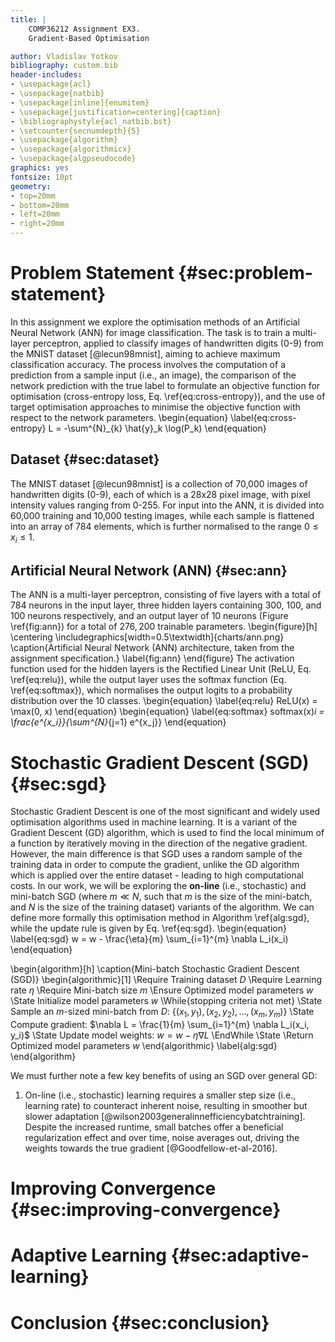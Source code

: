 ```yaml
---
title: |
    COMP36212 Assignment EX3.
    Gradient-Based Optimisation

author: Vladislav Yotkov
bibliography: custom.bib
header-includes:
- \usepackage{acl}
- \usepackage{natbib}
- \usepackage[inline]{enumitem}
- \usepackage[justification=centering]{caption}
- \bibliographystyle{acl_natbib.bst}
- \setcounter{secnumdepth}{5}
- \usepackage{algorithm} 
- \usepackage{algorithmicx} 
- \usepackage{algpseudocode}
graphics: yes
fontsize: 10pt
geometry:
- top=20mm
- bottom=20mm
- left=20mm
- right=20mm
---
```


# Problem Statement {#sec:problem-statement}
In this assignment we explore the optimisation methods of an Artificial Neural Network (ANN) for image classification. 
The task is to train a multi-layer perceptron, applied to classify images of handwritten digits (0-9) from the MNIST dataset [@lecun98mnist], 
aiming to achieve maximum classification accuracy. The process involves the computation of a prediction from a sample input (i.e., an image), the 
comparison of the network prediction with the true label to formulate an objective function for optimisation (cross-entropy loss, Eq. \ref{eq:cross-entropy}), 
and the use of target optimisation approaches to minimise the objective function with respect to the network parameters.
\begin{equation}
    \label{eq:cross-entropy}
    L = -\sum^{N}_{k} \hat{y}_k \log(P_k)
\end{equation}

## Dataset {#sec:dataset}
The MNIST dataset [@lecun98mnist] is a collection of 70,000 images of handwritten digits (0-9), each of which is a 28x28 pixel image, with pixel intensity values ranging from 0-255.
For input into the ANN, it is divided into 60,000 training and 10,000 testing images, 
while each sample is flattened into an array of 784 elements, which is further normalised to the range $0 \leq x_i \leq 1$.

## Artificial Neural Network (ANN) {#sec:ann}
The ANN is a multi-layer perceptron, consisting of five layers with a total of 784 neurons in the input layer, 
three hidden layers containing 300, 100, and 100 neurons respectively, and an output layer of 10 neurons (Figure \ref{fig:ann})
for a total of $276,200$ trainable parameters.
\begin{figure}[h]
    \centering
    \includegraphics[width=0.5\textwidth]{charts/ann.png}
    \caption{Artificial Neural Network (ANN) architecture, taken from the assignment specification.}
    \label{fig:ann}
\end{figure}
The activation function used for the hidden layers is the Rectified Linear Unit (ReLU, Eq. \ref{eq:relu}),
while the output layer uses the softmax function (Eq. \ref{eq:softmax}), which normalises the output logits to a probability distribution over the 10 classes.
\begin{equation}
    \label{eq:relu}
    ReLU(x) = \max(0, x)
\end{equation}
\begin{equation}
    \label{eq:softmax}
    softmax(x)_i = \frac{e^{x_i}}{\sum^{N}_{j=1} e^{x_j}}
\end{equation}

# Stochastic Gradient Descent (SGD) {#sec:sgd}
Stochastic Gradient Descent is one of the most significant and widely used optimisation algorithms used in machine learning.
It is a variant of the Gradient Descent (GD) algorithm, which is used to find the local minimum of a function by iteratively moving in the direction of the negative gradient.
However, the main difference is that SGD uses a random sample of the training data in order to compute the gradient, unlike the
GD algorithm which is applied over the entire dataset - leading to high computational costs.
In our work, we will be exploring the **on-line** (i.e., stochastic) and mini-batch SGD (where $m \ll N$, such that $m$ is the 
size of the mini-batch, and $N$ is the size of the training dataset) variants of the algorithm.
We can define more formally this optimisation method in Algorithm \ref{alg:sgd}, while the update rule is given by Eq. \ref{eq:sgd}.
\begin{equation}
    \label{eq:sgd}
    w = w - \frac{\eta}{m} \sum_{i=1}^{m} \nabla L_i(x_i)
\end{equation}

\begin{algorithm}[h]
    \caption{Mini-batch Stochastic Gradient Descent (SGD)}
    \begin{algorithmic}[1]
        \Require Training dataset $D$
        \Require Learning rate $\eta$ 
        \Require Mini-batch size $m$
        \Ensure Optimized model parameters $w$
        \State Initialize model parameters $w$
        \While{stopping criteria not met}
            \State Sample an $m$-sized mini-batch from $D$: $\{(x_1, y_1), (x_2, y_2), ..., (x_m, y_m)\}$
            \State Compute gradient: $\nabla L = \frac{1}{m} \sum_{i=1}^{m} \nabla L_i(x_i, y_i)$
            \State Update model weights: $w = w - \eta \nabla L$
        \EndWhile
        \State \Return Optimized model parameters $w$
    \end{algorithmic}
    \label{alg:sgd}
\end{algorithm}

We must further note a few key benefits of using an SGD over general GD:
1. On-line (i.e., stochastic) learning requires a smaller step size (i.e., learning rate) to counteract inherent noise, 
    resulting in smoother but slower adaptation [@wilson2003generalinnefficiencybatchtraining]. 
    Despite the increased runtime, small batches offer a beneficial regularization effect and over time, noise averages out, 
    driving the weights towards the true gradient [@Goodfellow-et-al-2016].


# Improving Convergence {#sec:improving-convergence}

# Adaptive Learning {#sec:adaptive-learning}

# Conclusion {#sec:conclusion}
